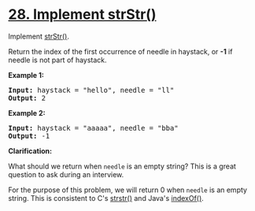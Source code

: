 <h1 class="title__20p2"><a href="/problems/implement-strstr/">28. Implement strStr()</a></h1>

<div><p>Implement <a href="http://www.cplusplus.com/reference/cstring/strstr/" target="_blank">strStr()</a>.</p>

<p>Return the index of the first occurrence of needle in haystack, or <strong>-1</strong> if needle is not part of haystack.</p>

<p><strong>Example 1:</strong></p>

<pre><strong>Input:</strong> haystack = "hello", needle = "ll"
<strong>Output:</strong> 2
</pre>

<p><strong>Example 2:</strong></p>

<pre><strong>Input:</strong> haystack = "aaaaa", needle = "bba"
<strong>Output:</strong> -1
</pre>

<p><strong>Clarification:</strong></p>

<p>What should we return when <code>needle</code> is an empty string? This is a great question to ask during an interview.</p>

<p>For the purpose of this problem, we will return 0 when <code>needle</code> is an empty string. This is consistent to C's&nbsp;<a href="http://www.cplusplus.com/reference/cstring/strstr/" target="_blank">strstr()</a> and Java's&nbsp;<a href="https://docs.oracle.com/javase/7/docs/api/java/lang/String.html#indexOf(java.lang.String)" target="_blank">indexOf()</a>.</p>
</div>